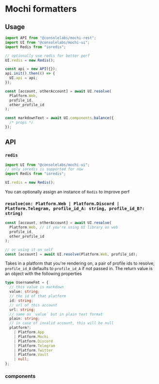 # Mochi formatters

## Usage

```typescript
import API from "@consolelabs/mochi-rest";
import UI from "@consolelabs/mochi-ui";
import Redis from "ioredis";

// optionally use redis for better perf
UI.redis = new Redis();

const api = new API({});
api.init().then(() => {
  UI.api = api;
});

const [account, otherAccount] = await UI.resolve(
  Platform.Web,
  profile_id,
  other_profile_id
);

const markdownText = await UI.components.balance({
  /* props */
});
```

## API

### `redis`

```typescript
import UI from "@consolelabs/mochi-ui";
// only ioredis is supported for now
import Redis from "ioredis";

UI.redis = new Redis();
```

You can optionally assign an instance of `Redis` to improve perf

### `resolve(on: Platform.Web | Platform.Discord | Platform.Telegram, profile_id_A: string, profile_id_B?: string)`

```typescript
const [account, otherAccount] = await UI.resolve(
  Platform.Web, // if you're using UI library on web
  profile_id,
  other_profile_id
);

// or using it on self
const [account] = await UI.resolve(Platform.Web, profile_id);
```

Takes in a platform that you're rendering on, a pair of profile ids to resolve, `profile_id_B` defaults to `profile_id_A` if not passed in. The return value is an object with the following properties

```typescript
type UsernameFmt = {
  // this value is markdown
  value: string;
  // the id of that platform
  id: string;
  // url of this account
  url: string;
  // same as `value` but in plain text format
  plain: string;
  // in case of invalid account, this will be null
  platform?:
    | Platform.App
    | Platform.Mochi
    | Platform.Discord
    | Platform.Telegram
    | Platform.Twitter
    | Platform.Vault
    | null;
};
```

### components
